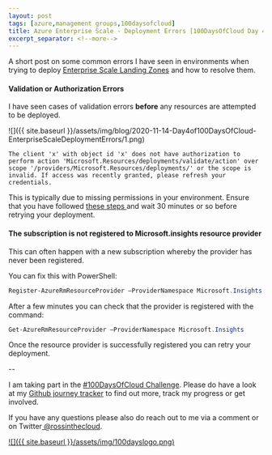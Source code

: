 ```yaml
---
layout: post
tags: [azure,management groups,100daysofcloud]
title: Azure Enterprise Scale - Deployment Errors [100DaysOfCloud Day 4/100] 
excerpt_separator: <!--more-->
---
```

A short post on some common errors I have seen in environments when trying to deploy <a href="https://docs.microsoft.com/en-us/azure/cloud-adoption-framework/ready/enterprise-scale/implementation" target="_blank">Enterprise Scale Landing Zones</a> and how to resolve them.

#### Validation or Authorization Errors
I have seen cases of validation errors **before** any resources are attempted to be deployed.

![]({{ site.baseurl }}/assets/img/blog/2020-11-14-Day4of100DaysOfCloud-EnterpriseScaleDeploymentErrors/1.png)

```plaintext
The client 'x' with object id 'x' does not have authorization to perform action 'Microsoft.Resources/deployments/validate/action' over scope '/providers/Microsoft.Resources/deployments/' or the scope is invalid. If access was recently granted, please refresh your credentials.
```

This is typically due to missing permissions in your environment. Ensure that you have followed <a href="https://github.com/Azure/Enterprise-Scale/blob/main/docs/EnterpriseScale-Setup-azure.md#1-elevate-access-to-manage-azure-resources-in-the-directory" target="_blank">these steps </a>and wait 30 minutes or so before retrying your deployment.


#### The subscription is not registered to Microsoft.insights resource provider

This can often happen with a new subscription whereby the provider has never been registered.

You can fix this with PowerShell:

```powershell
Register-AzureRmResourceProvider –ProviderNamespace Microsoft.Insights
```

After a few minutes you can check that the provider is registered with the command: 
```powershell
Get-AzureRmResourceProvider –ProviderNamespace Microsoft.Insights
```
Once the resource provider is successfully registered you can retry your deployment.

--

I am taking part in the <a href="https://100daysofcloud.com/" target="_blank">#100DaysOfCloud Challenge</a>. Please do have a look at my <a href="https://github.com/rossinthecloud/100DaysOfCloud" target="_blank">Github journey tracker</a> to find out more, track my progress or get involved.

If you have any questions please also do reach out to me via a comment or on Twitter<a href="https://www.twitter.com/rossinthecloud" target="_blank"> @rossinthecloud</a>.

<a href="https://github.com/rossinthecloud/100DaysOfCloud" target="_blank">![]({{ site.baseurl }}/assets/img/100dayslogo.png)</a>

